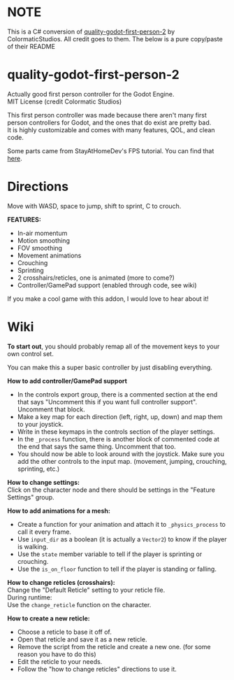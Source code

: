 # NOTE

This is a C# conversion of [quality-godot-first-person-2](https://github.com/ColormaticStudios/quality-godot-first-person-2) by ColormaticStudios.
All credit goes to them.
The below is a pure copy/paste of their README

# quality-godot-first-person-2

Actually good first person controller for the Godot Engine.  
MIT License (credit Colormatic Studios)

This first person controller was made because there aren't many first person controllers for Godot, and the ones that do exist are pretty bad.  
It is highly customizable and comes with many features, QOL, and clean code.

Some parts came from StayAtHomeDev's FPS tutorial. You can find that [here](https://www.youtube.com/playlist?list=PLEHvj4yeNfeF6s-UVs5Zx5TfNYmeCiYwf).

# Directions
Move with WASD, space to jump, shift to sprint, C to crouch.

**FEATURES:**
 - In-air momentum
 - Motion smoothing
 - FOV smoothing
 - Movement animations
 - Crouching
 - Sprinting
 - 2 crosshairs/reticles, one is animated (more to come?)
 - Controller/GamePad support (enabled through code, see wiki)

If you make a cool game with this addon, I would love to hear about it!

# Wiki
**To start out**, you should probably remap all of the movement keys to your own control set.

You can make this a super basic controller by just disabling everything.

**How to add controller/GamePad support**  
- In the controls export group, there is a commented section at the end that says "Uncomment this if you want full controller support". Uncomment that block.
- Make a key map for each direction (left, right, up, down) and map them to your joystick.
- Write in these keymaps in the controls section of the player settings.
- In the `_process` function, there is another block of commented code at the end that says the same thing. Uncomment that too.
- You should now be able to look around with the joystick. Make sure you add the other controls to the input map. (movement, jumping, crouching, sprinting, etc.)

**How to change settings:**  
Click on the character node and there should be settings in the "Feature Settings" group.

**How to add animations for a mesh:**  
- Create a function for your animation and attach it to `_physics_process` to call it every frame.
- Use `input_dir` as a boolean (it is actually a `Vector2`) to know if the player is walking.
- Use the `state` member variable to tell if the player is sprinting or crouching.
- Use the `is_on_floor` function to tell if the player is standing or falling.

**How to change reticles (crosshairs):**  
Change the "Default Reticle" setting to your reticle file.  
During runtime:  
Use the `change_reticle` function on the character.

**How to create a new reticle:**  
- Choose a reticle to base it off of.
- Open that reticle and save it as a new reticle.
- Remove the script from the reticle and create a new one. (for some reason you have to do this)
- Edit the reticle to your needs.
- Follow the "how to change reticles" directions to use it.
